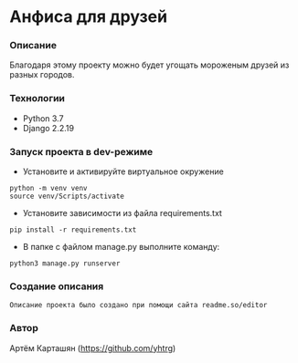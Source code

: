 # Анфиса для друзей
### Описание
Благодаря этому проекту можно будет угощать мороженым друзей из разных городов.
### Технологии
- Python 3.7
- Django 2.2.19
### Запуск проекта в dev-режиме
- Установите и активируйте виртуальное окружение
```
python -m venv venv
source venv/Scripts/activate
``` 
- Установите зависимости из файла requirements.txt
```
pip install -r requirements.txt
``` 
- В папке с файлом manage.py выполните команду:
```
python3 manage.py runserver
```
### Создание описания
```
Описание проекта было создано при помощи сайта readme.so/editor
```
### Автор
Артём Карташян
(https://github.com/yhtrg)
